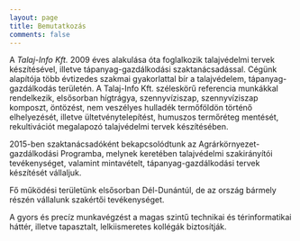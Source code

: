 ```yaml
---
layout: page
title: Bemutatkozás
comments: false
---
```


A *Talaj-Info Kft.* 2009 éves alakulása óta foglalkozik talajvédelmi tervek készítésével, illetve tápanyag-gazdálkodási szaktanácsadással. Cégünk alapítója több évtizedes szakmai gyakorlattal bír a talajvédelem, tápanyag-gazdálkodás területén. A Talaj-Info Kft. széleskörű referencia munkákkal rendelkezik, elsősorban hígtrágya, szennyvíziszap, szennyvíziszap komposzt, öntözést, nem veszélyes hulladék termőföldön történő elhelyezését, illetve ültetvénytelepítést, humuszos termőréteg mentését, rekultivációt megalapozó talajvédelmi tervek készítésében.

2015-ben szaktanácsadóként bekapcsolódtunk az Agrárkörnyezet-gazdálkodási Programba, melynek keretében talajvédelmi szakirányítói tevékenységet, valamint mintavételt, tápanyag-gazdálkodási tervek készítését vállaljuk.

Fő működési területünk elsősorban Dél-Dunántúl, de az ország bármely részén vállalunk szakértői tevékenységet.

A gyors és precíz munkavégzést a magas szintű technikai és térinformatikai háttér, illetve tapasztalt, lelkiismeretes kollégák biztosítják.
